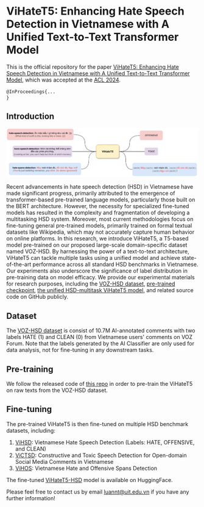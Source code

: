 # ViHateT5: Enhancing Hate Speech Detection in Vietnamese with A Unified Text-to-Text Transformer Model
This is the official repository for the paper [ViHateT5: Enhancing Hate Speech Detection in Vietnamese with A Unified Text-to-Text Transformer Model](LINK), which was accepted at the [ACL 2024](https://2024.aclweb.org/).

```
@InProceedings{...
}
```

## Introduction
![ViHateT5](ViHateT5.png)

Recent advancements in hate speech detection (HSD) in Vietnamese have made significant progress, primarily attributed to the emergence of transformer-based pre-trained language models, particularly those built on the BERT architecture. However, the necessity for specialized fine-tuned models has resulted in the complexity and fragmentation of developing a multitasking HSD system. Moreover, most current methodologies focus on fine-tuning general pre-trained models, primarily trained on formal textual datasets like Wikipedia, which may not accurately capture human behavior on online platforms. In this research, we introduce ViHateT5, a T5-based model pre-trained on our proposed large-scale domain-specific dataset named VOZ-HSD. By harnessing the power of a text-to-text architecture, ViHateT5 can tackle multiple tasks using a unified model and achieve state-of-the-art performance across all standard HSD benchmarks in Vietnamese. Our experiments also underscore the significance of label distribution in pre-training data on model efficacy. We provide our experimental materials for research purposes, including the [VOZ-HSD dataset](https://huggingface.co/datasets/tarudesu/VOZ-HSD), [pre-trained checkpoint](https://huggingface.co/tarudesu/ViHateT5-base), [the unified HSD-multitask ViHateT5 model](https://huggingface.co/tarudesu/ViHateT5-base-HSD), and related source code on GitHub publicly.

## Dataset
The [VOZ-HSD dataset](https://huggingface.co/datasets/tarudesu/VOZ-HSD) is consist of 10.7M AI-annotated comments with two labels HATE (1) and CLEAN (0) from Vietnamese users' comments on VOZ Forum. Note that the labels generated by the AI Classifier are only used for data analysis, not for fine-tuning in any downstream tasks.

## Pre-training
We follow the released code of [this repo](https://github.com/huggingface/transformers/blob/main/examples/flax/language-modeling/run_t5_mlm_flax.py) in order to pre-train the ViHateT5 on raw texts from the VOZ-HSD dataset.

## Fine-tuning
The pre-trained ViHateT5 is then fine-tuned on multiple HSD benchmark datasets, including:
1. [ViHSD](https://github.com/sonlam1102/vihsd): Vietnamese Hate Speech Detection (Labels: HATE, OFFENSIVE, and CLEAN)
2. [ViCTSD](https://huggingface.co/datasets/tarudesu/ViCTSD): Constructive and Toxic Speech Detection for Open-domain Social Media Comments in Vietnamese
3. [ViHOS](https://github.com/phusroyal/ViHOS): Vietnamese Hate and Offensive Spans Detection

The fine-tuned [ViHateT5-HSD](https://huggingface.co/tarudesu/ViHateT5-base-HSD) model is available on HuggingFace.

Please feel free to contact us by email luannt@uit.edu.vn if you have any further information!
